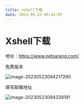 ```yaml
---
title: xshell下载
date: 2023-05-23 09:41:07
---
```


# Xshell下载

地址：https://www.netsarang.com/

免费版本

![image-20230523094217290](https://cxy-csx.top/image-20230523094217290.png)

填写邮箱地址

![image-20230523094339191](https://cxy-csx.top/image-20230523094339191.png)
